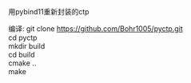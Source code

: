 用pybind11重新封装的ctp

编译:
git clone https://github.com/Bohr1005/pyctp.git   
cd pyctp   
mkdir build   
cd build   
cmake ..   
make
